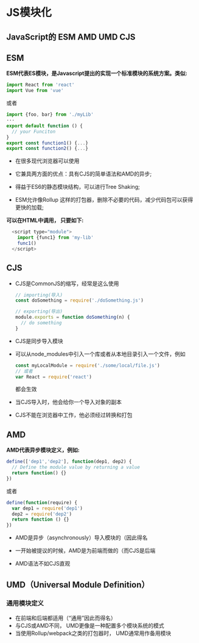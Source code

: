 # JS模块化

## JavaScript的 ESM AMD UMD CJS

## ESM

​**ESM代表ES模块，是Javascript提出的实现一个标准模块的系统方案。类似:**

```javascript
import React from 'react'
import Vue from 'vue'
```

或者

```javascript
import {foo, bar} from './myLib'
···
export default function () {
  // your Funciton
}
export const function1() {...}
export const function2() {...}
```

+ 在很多现代浏览器可以使用

+ 它兼具两方面的优点：具有CJS的简单语法和AMD的异步;

+ 得益于ES6的静态模块结构，可以进行Tree Shaking;

+ ESM允许像Rollup 这样的打包器，删除不必要的代码，减少代码包可以获得更快的加载;

**可以在HTML中调用， 只要如下:**

```javascript
  <script type="module">
    import {func1} from 'my-lib'
    func1()
  </script>
```

## CJS

+ CJS是CommonJS的缩写，经常是这么使用

  ```javascript
  // importing(导入)
  const doSomething = require('./doSomething.js')
  
  // exporting(导出)
  module.exports = function doSomething(n) {
    // do something
  }
  ```

+ CJS是同步导入模块

+ 可以从node_modules中引入一个库或者从本地目录引入一个文件，例如

    ```javascript
    const myLocalModule = require('./some/local/file.js')
    // 或者
    var React = require('react')
    ```

    都会生效

+ 当CJS导入时，他会给你一个导入对象的副本

+ CJS不能在浏览器中工作，他必须经过转换和打包

## AMD

**AMD代表异步模块定义，例如:**

  ```javascript
  define(['dep1','dep2'], function(dep1, dep2) {
    // Define the module value by returning a value
    return function() {}
  })
  ```

  或者

  ```javascript
  define(function(require) {
    var dep1 = require('dep1')
    dep2 = require('dep2')
    return function () {}
  })
  ```

+ AMD是异步（asynchronously）导入模块的（因此得名

+ 一开始被提议的时候，AMD是为前端而做的（而CJS是后端

+ AMD语法不如CJS直观

## UMD（Universal Module Definition）

### 通用模块定义

+ 在前端和后端都适用（“通用”因此而得名）
+ 与CJS或AMD不同， UMD更像是一种配置多个模块系统的模式
+ 当使用Rollup/webpack之类的打包器时， UMD通常用作备用模块
